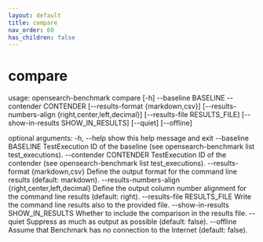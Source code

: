 ```yaml
---
layout: default
title: compare
nav_order: 60
has_children: false
---
```


# compare

usage: opensearch-benchmark compare [-h] --baseline BASELINE --contender CONTENDER [--results-format {markdown,csv}] [--results-numbers-align {right,center,left,decimal}] [--results-file RESULTS_FILE] [--show-in-results SHOW_IN_RESULTS]
                                    [--quiet] [--offline]

optional arguments:
  -h, --help            show this help message and exit
  --baseline BASELINE   TestExecution ID of the baseline (see opensearch-benchmark list test_executions).
  --contender CONTENDER
                        TestExecution ID of the contender (see opensearch-benchmark list test_executions).
  --results-format {markdown,csv}
                        Define the output format for the command line results (default: markdown).
  --results-numbers-align {right,center,left,decimal}
                        Define the output column number alignment for the command line results (default: right).
  --results-file RESULTS_FILE
                        Write the command line results also to the provided file.
  --show-in-results SHOW_IN_RESULTS
                        Whether to include the comparison in the results file.
  --quiet               Suppress as much as output as possible (default: false).
  --offline             Assume that Benchmark has no connection to the Internet (default: false).